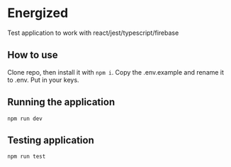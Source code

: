 # Energized

Test application to work with react/jest/typescript/firebase

## How to use

Clone repo, then install it with `npm i`. Copy the .env.example and rename it to .env. Put in your keys.

## Running the application

`npm run dev`

## Testing application

`npm run test`
